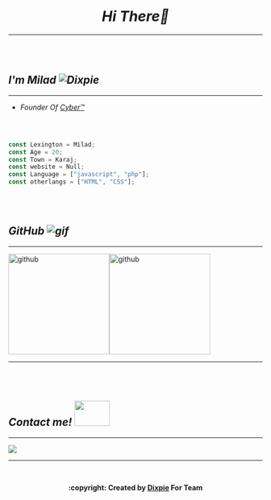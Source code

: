 <h1 align="center"><em>Hi There👋</em></h1>
<hr/>
<br/>
<br/>
<i><h2>I'm Milad <img src="https://user-images.githubusercontent.com/77354554/120365046-38d9c680-c323-11eb-8959-85bfd1661de8.gif" alt="Dixpie" Titel="Taj"/></h2></i>
<hr/>
<ul>
  <li><i>Founder Of <a href="https://discord.com/api/oauth2/authorize?client_id=849013641281404940&permissions=2184570688&scope=bot%20applications.commands">Cyber™</a></i></li>
</ul>
<br/>


```javascript

const Lexington = Milad;
const Age = 20;
const Town = Karaj;
const website = Null;
const Language = ["javascript", "php"];
const otherlangs = ["HTML", "CSS"];
```

<br>
<br/>
<h2><i>GitHub <img src="https://user-images.githubusercontent.com/77354554/120591842-1397a600-c452-11eb-803c-af55aa5d0fca.gif" alt="gif"/></i></h2>
<hr>
<img src="https://github-readme-stats.vercel.app/api/top-langs?username=Dixpie&show_icons=true&locale=en&layout=compact&theme=radical" withd="100px" height="200px" alt="github"/><img src="https://github-readme-stats.vercel.app/api?username=Dixpie&show_icons=true&locale=en&theme=radical" withd="100px" height="200px" alt="github"/>
<hr>
<br>
<br>
<h2><i>Contact me! <img width="70px" height="50px" src="https://user-images.githubusercontent.com/77354554/120592230-bf40f600-c452-11eb-80be-426b562031eb.gif"/></i></h2>
<hr>
<a href="dsc.bio/Lexington">
<img src="https://discord.c99.nl/widget/theme-4/560497371562377231.png"/>
  </a><br>
<hr>
<br>
<p align="center"><b>:copyright: Created by <a href="https://github.com/dixpie/">Dixpie</a> For Team </b></p>
